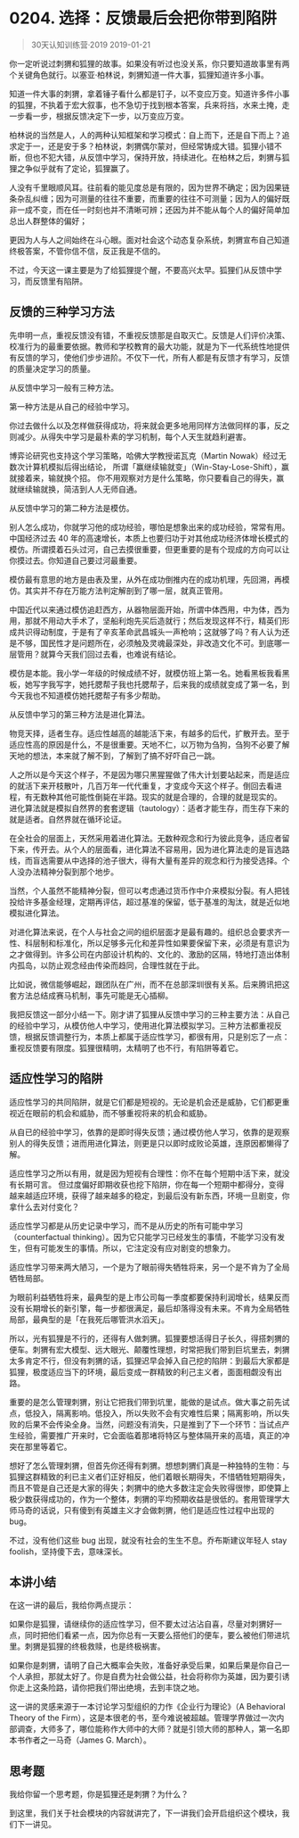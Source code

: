 # 0204. 选择：反馈最后会把你带到陷阱
> 30天认知训练营·2019
2019-01-21

你一定听说过刺猬和狐狸的故事。如果没有听过也没关系，你只要知道故事里有两个关键角色就行。以塞亚·柏林说，刺猬知道一件大事，狐狸知道许多小事。

知道一件大事的刺猬，拿着锤子看什么都是钉子，以不变应万变。知道许多件小事的狐狸，不执着于宏大叙事，也不急切于找到根本答案，兵来将挡，水来土掩，走一步看一步，根据反馈决定下一步，以万变应万变。

柏林说的当然是人，人的两种认知框架和学习模式：自上而下，还是自下而上？追求定于一，还是安于多？柏林说，刺猬偶尔蒙对，但经常铸成大错。狐狸小错不断，但也不犯大错，从反馈中学习，保持开放，持续进化。在柏林之后，刺猬与狐狸之争似乎就有了定论，狐狸赢了。

人没有千里眼顺风耳。往前看的能见度总是有限的，因为世界不确定；因为因果链条杂乱纠缠；因为可测量的往往不重要，而重要的往往不可测量；因为人的偏好既非一成不变，而在任一时刻也并不清晰可辨；还因为并不能从每个人的偏好简单加总出人群整体的偏好；

更因为人与人之间始终在斗心眼。面对社会这个动态复杂系统，刺猬宣布自己知道终极答案，不管你信不信，反正我是不信的。

不过，今天这一课主要是为了给狐狸提个醒，不要高兴太早。狐狸们从反馈中学习，而反馈里有陷阱。

## 反馈的三种学习方法
先申明一点，重视反馈没有错，不重视反馈那是自取灭亡。反馈是人们评价决策、校准行为的最重要依据。教师和学校教育的最大功能，就是为下一代系统性地提供有反馈的学习，使他们步步进阶。不仅下一代，所有人都是有反馈才有学习，反馈的质量决定学习的质量。

从反馈中学习一般有三种方法。

第一种方法是从自己的经验中学习。

你过去做什么以及怎样做获得成功，将来就会更多地用同样方法做同样的事，反之则减少。从得失中学习是最朴素的学习机制，每个人天生就趋利避害。

博弈论研究也支持这个学习策略，哈佛大学教授诺瓦克（Martin Nowak）经过无数次计算机模拟后得出结论， 所谓「赢继续输就变」（Win-Stay-Lose-Shift），赢就接着来，输就换个招。 你不用观察对方是什么策略，你只要看自己的得失，赢就继续输就换，简洁到人人无师自通。

从反馈中学习的第二种方法是模仿。

别人怎么成功，你就学习他的成功经验，哪怕是想象出来的成功经验，常常有用。中国经济过去 40 年的高速增长，本质上也要归功于对其他成功经济体增长模式的模仿。所谓摸着石头过河，自己去摸很重要，但更重要的是有个现成的方向可以让你摸过去。你知道自己要过河最重要。

模仿最有意思的地方是由表及里，从外在成功倒推内在的成功机理，先回溯，再模仿。其实并不存在万能方法判定解剖到了哪一层，就真正管用。

中国近代以来通过模仿追赶西方，从器物层面开始，所谓中体西用，中为体，西为用，那就不用动大手术了，坚船利炮先买后造就行；然后发现这样不行，精英们形成共识得动制度，于是有了辛亥革命武昌城头一声枪响；这就够了吗？有人认为还是不够，国民性才是问题所在，必须触及灵魂最深处，非改造文化不可。到底哪一层管用？就算今天我们回过去看，也难说有结论。

模仿是本能。我小学一年级的时候成绩不好，就模仿班上第一名。她看黑板我看黑板，她写字我写字，她托腮帮子我也托腮帮子，后来我的成绩就变成了第一名，到今天我也不知道模仿她托腮帮子有多少帮助。

从反馈中学习的第三种方法是进化算法。

物竞天择，适者生存。适应性越高的越能活下来，有越多的后代，扩散开去。至于适应性高的原因是什么，不是很重要。天地不仁，以万物为刍狗，刍狗不必要了解天地的想法，本来就了解不到，了解到了搞不好吓自己一跳。

人之所以是今天这个样子，不是因为哪只黑猩猩做了伟大计划要站起来，而是适应的就活下来开枝散叶，几百万年一代代重复，才变成今天这个样子。倒回去看进程，有无数种其他可能性倒毙在半路。现实的就是合理的，合理的就是现实的。 进化算法就是模拟自然界的套套逻辑（tautology）：适者才能生存，而生存下来的就是适者。自然界就在循环论证。

在全社会的层面上，天然采用着进化算法。无数种观念和行为彼此竞争，适应者留下来，传开去。从个人的层面看，进化算法不容易用，因为进化算法走的是盲选路线，而盲选需要从中选择的池子很大，得有大量有差异的观念和行为接受选择。个人没办法精神分裂到那个地步。

当然，个人虽然不能精神分裂，但可以考虑通过货币作中介来模拟分裂。有人把钱投给许多基金经理，定期再评估，超过基准的保留，低于基准的淘汰，就是近似地模拟进化算法。

对进化算法来说，在个人与社会之间的组织层面才是最有趣的。组织总会要求齐一性、科层制和标准化，所以足够多元化和差异性如果要保留下来，必须是有意识为之才做得到。许多公司在内部设计机构的、文化的、激励的区隔，特地打造出体制内孤岛，以防止观念经由传染而趋同，合理性就在于此。

比如说，微信能够崛起，跟团队在广州，而不在总部深圳很有关系。后来腾讯把这套方法总结成赛马机制，事先可能是无心插柳。

我把反馈这一部分小结一下。刚才讲了狐狸从反馈中学习的三种主要方法：从自己的经验中学习，从模仿他人中学习，使用进化算法模拟学习。三种方法都重视反馈，根据反馈调整行为，本质上都属于适应性学习，都很有用，只是别忘了一点：重视反馈要有限度。狐狸很精明，太精明了也不行，有陷阱等着它。

## 适应性学习的陷阱
适应性学习的共同陷阱，就是它们都是短视的。无论是机会还是威胁，它们都更重视近在眼前的机会和威胁，而不够重视将来的机会和威胁。

从自已的经验中学习，依靠的是即时得失反馈；通过模仿他人学习，依靠的是观察别人的得失反馈；进而用进化算法，则更是只以即时成败论英雄，连原因都懒得了解。

适应性学习之所以有用，就是因为短视有合理性：你不在每个短期中活下来，就没有长期可言。 但过度偏好即期收获也挖下陷阱，你在每一个短期中都得分，变得越来越适应环境，获得了越来越多的稳定，到最后没有新东西，环境一旦剧变，你拿什么去对付变化？

适应性学习都是从历史记录中学习，而不是从历史的所有可能中学习（counterfactual thinking）。因为它只能学习已经发生的事情，不能学习没有发生，但有可能发生的事情。所以，它注定没有应对剧变的想象力。

适应性学习带来两大陋习，一个是为了眼前得失牺牲将来，另一个是不肯为了全局牺牲局部。

为眼前利益牺牲将来，最典型的是上市公司每一季度都要保持利润增长，结果反而没有长期增长的新引擎，每一步都很满足，最后却落得没有未来。不肯为全局牺牲局部，最典型的是「在我死后哪管洪水滔天」。

所以，光有狐狸是不行的，还得有人做刺猬。狐狸要想活得日子长久，得搭刺猬的便车。刺猬有宏大模型、远大眼光、颠覆性理想，时常把我们带到巨坑里去，刺猬太多肯定不行，但没有刺猬的话，狐狸迟早会掉入自己挖的陷阱：到最后大家都是狐狸，极度适应当下的环境，最后变成一群精致的利己主义者，面面相觑没有出路。

重要的是怎么管理刺猬，别让它把我们带到坑里，能做的是试点。做大事之前先试点，低投入，隔离影响。低投入，所以失败不会有灾难性后果；隔离影响，所以失败的后果不会传染全身。当然，问题没有消失，只是推到了下一个环节：当试点产生经验，需要推广开来时，它会面临着那堵将特区与整体隔开来的高墙，真正的冲突在那里等着它。

想好了怎么管理刺猬，但首先你还得有刺猬。想想刺猬们真是一种独特的生物：与狐狸这群精致的利已主义者们正好相反，他们着眼长期得失，不惜牺牲短期得失，而且不管是自己还是大家的得失；刺猬中的绝大多数注定会失败得很惨，即使算上极少数获得成功的，作为一个整体，刺猬的平均预期收益是很低的。套用管理学大师马奇的话说，只有傻到有英雄主义才会做刺猬，他们是适应性过程中出现的bug。

不过，没有他们这些 bug 出现，就没有社会的生生不息。乔布斯建议年轻人 stay foolish，坚持傻下去，意味深长。

## 本讲小结
在这一讲的最后，我给你两点提示：

如果你是狐狸，请继续你的适应性学习，但不要太过沾沾自喜，尽量对刺猬好一点，同时把他们看紧一点，因为你总有一天要么搭他们的便车，要么被他们带进坑里。刺猬是狐狸的终极救赎，也是终极祸害。

如果你是刺猬，请明了自己大概率会失败，准备好承受后果，如果后果是你自己一个人承担，那就太好了。你是自费为社会做公益，社会将称你为英雄，因为要引诱你走上这条险路，请你把我们带出绝境，去到丰饶之地。

这一讲的灵感来源于一本讨论学习型组织的力作《企业行为理论》（A Behavioral Theory of the Firm），这是本很老的书，至今难说被超越。管理学界做过一次内部调查，大师多了，哪位能称作大师中的大师？就是引领大师的那种人，第一名即本书作者之一马奇（James G. March）。

## 思考题
我给你留一个思考题，你是狐狸还是刺猬？为什么？

到这里，我们关于社会模块的内容就讲完了，下一讲我们会开启组织这个模块，我们下一讲见。


